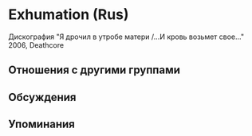 # Exhumation (Rus)

Дискография
"Я дрочил в утробе матери /...И кровь возьмет свое..." 2006, Deathcore

## Отношения с другими группами


## Обсуждения


## Упоминания

